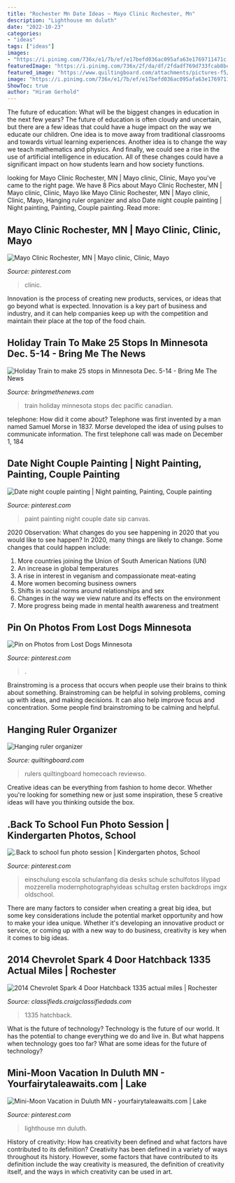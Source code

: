 ```yaml
---
title: "Rochester Mn Date Ideas ~ Mayo Clinic Rochester, Mn"
description: "Lighthouse mn duluth"
date: "2022-10-23"
categories:
- "ideas"
tags: ["ideas"]
images:
- "https://i.pinimg.com/736x/e1/7b/ef/e17befd036ac095afa63e1769711471c.jpg"
featuredImage: "https://i.pinimg.com/736x/2f/da/df/2fdadf769d733fcab8bc85ab556e64c5--happy-marriage-paint-party.jpg"
featured_image: "https://www.quiltingboard.com/attachments/pictures-f5/83773d1276214400-attachment-83768.jpe"
image: "https://i.pinimg.com/736x/e1/7b/ef/e17befd036ac095afa63e1769711471c.jpg"
ShowToc: true
author: "Hiram Gerhold"
---
```



The future of education: What will be the biggest changes in education in the next few years?
The future of education is often cloudy and uncertain, but there are a few ideas that could have a huge impact on the way we educate our children. One idea is to move away from traditional classrooms and towards virtual learning experiences. Another idea is to change the way we teach mathematics and physics. And finally, we could see a rise in the use of artificial intelligence in education. All of these changes could have a significant impact on how students learn and how society functions.

	

		
looking for Mayo Clinic Rochester, MN | Mayo clinic, Clinic, Mayo you've came to the right page. We have 8 Pics about Mayo Clinic Rochester, MN | Mayo clinic, Clinic, Mayo like Mayo Clinic Rochester, MN | Mayo clinic, Clinic, Mayo, Hanging ruler organizer and also Date night couple painting | Night painting, Painting, Couple painting. Read more:
		
    
## Mayo Clinic Rochester, MN | Mayo Clinic, Clinic, Mayo

<img loading=lazy src="https://i.pinimg.com/originals/35/74/f0/3574f0839148074ad431af0b690d28e0.jpg" onerror="this.onerror=null;this.src='https://tse1.mm.bing.net/th?id=OIP.XSb6suRbzZ9WseMeijovfQHaJ4&amp;pid=15.1';" alt="Mayo Clinic Rochester, MN | Mayo clinic, Clinic, Mayo">

_Source: pinterest.com_

>clinic. 

	

Innovation is the process of creating new products, services, or ideas that go beyond what is expected. Innovation is a key part of business and industry, and it can help companies keep up with the competition and maintain their place at the top of the food chain.

    
## Holiday Train To Make 25 Stops In Minnesota Dec. 5-14 - Bring Me The News

<img loading=lazy src="https://bringmethenews.com/.image/t_share/MTY4NzcwNzA3OTUyNTEwNDAw/holiday-train-3.jpg" onerror="this.onerror=null;this.src='https://tse2.mm.bing.net/th?id=OIP.Jt6usFJDhZQiJL1J3I0vggHaFW&amp;pid=15.1';" alt="Holiday Train to make 25 stops in Minnesota Dec. 5-14 - Bring Me The News">

_Source: bringmethenews.com_

>train holiday minnesota stops dec pacific canadian. 

	

telephone: How did it come about?
Telephone was first invented by a man named Samuel Morse in 1837. Morse developed the idea of using pulses to communicate information. The first telephone call was made on December 1, 184
    
## Date Night Couple Painting | Night Painting, Painting, Couple Painting

<img loading=lazy src="https://i.pinimg.com/736x/2f/da/df/2fdadf769d733fcab8bc85ab556e64c5--happy-marriage-paint-party.jpg" onerror="this.onerror=null;this.src='https://tse3.mm.bing.net/th?id=OIP.uXgIumAT_eAuSRzQAslikwHaNK&amp;pid=15.1';" alt="Date night couple painting | Night painting, Painting, Couple painting">

_Source: pinterest.com_

>paint painting night couple date sip canvas. 

	

2020 Observation: What changes do you see happening in 2020 that you would like to see happen?
In 2020, many things are likely to change. Some changes that could happen include:
1. More countries joining the Union of South American Nations (UN) 
2. An increase in global temperatures 
3. A rise in interest in veganism and compassionate meat-eating 
4. More women becoming business owners 
5. Shifts in social norms around relationships and sex 
6. Changes in the way we view nature and its effects on the environment 
7. More progress being made in mental health awareness and treatment 

    
## Pin On Photos From Lost Dogs Minnesota

<img loading=lazy src="https://i.pinimg.com/736x/e1/7b/ef/e17befd036ac095afa63e1769711471c.jpg" onerror="this.onerror=null;this.src='https://tse4.mm.bing.net/th?id=OIP.IZLqR0mshZRZEdvkRDvCNwHaJQ&amp;pid=15.1';" alt="Pin on Photos from Lost Dogs Minnesota">

_Source: pinterest.com_

>. 

	

Brainstroming is a process that occurs when people use their brains to think about something. Brainstroming can be helpful in solving problems, coming up with ideas, and making decisions. It can also help improve focus and concentration. Some people find brainstroming to be calming and helpful.

    
## Hanging Ruler Organizer

<img loading=lazy src="https://www.quiltingboard.com/attachments/pictures-f5/83773d1276214400-attachment-83768.jpe" onerror="this.onerror=null;this.src='https://tse4.mm.bing.net/th?id=OIP.IMody8tfuuOw1k55kiLIAAHaJ4&amp;pid=15.1';" alt="Hanging ruler organizer">

_Source: quiltingboard.com_

>rulers quiltingboard homecoach reviewso. 

	

Creative ideas can be everything from fashion to home decor. Whether you're looking for something new or just some inspiration, these 5 creative ideas will have you thinking outside the box.

    
## .Back To School Fun Photo Session | Kindergarten Photos, School

<img loading=lazy src="https://i.pinimg.com/originals/fb/8b/53/fb8b535d92ee03c8a3fece0b5957fd1b.jpg" onerror="this.onerror=null;this.src='https://tse1.mm.bing.net/th?id=OIP.zTWLRaAOBhHMl0LNC1ZVdwHaKd&amp;pid=15.1';" alt=".Back to school fun photo session | Kindergarten photos, School">

_Source: pinterest.com_

>einschulung escola schulanfang dia desks schule schulfotos lilypad mozzerella modernphotographyideas schultag ersten backdrops imgx oldschool. 

	

There are many factors to consider when creating a great big idea, but some key considerations include the potential market opportunity and how to make your idea unique. Whether it's developing an innovative product or service, or coming up with a new way to do business, creativity is key when it comes to big ideas.

    
## 2014 Chevrolet Spark 4 Door Hatchback 1335 Actual Miles | Rochester

<img loading=lazy src="https://classifieds.craigclassifiedads.com/images/2016/08/19/556103/2014-chevrolet-spark-4-door-hatchback-1335-actual-miles_1.jpg" onerror="this.onerror=null;this.src='https://tse4.mm.bing.net/th?id=OIP.CKWrzEu-cO62amUEg7oPvQHaF9&amp;pid=15.1';" alt="2014 Chevrolet Spark 4 Door Hatchback 1335 actual miles | Rochester">

_Source: classifieds.craigclassifiedads.com_

>1335 hatchback. 

	

What is the future of technology?
Technology is the future of our world. It has the potential to change everything we do and live in. But what happens when technology goes too far? What are some ideas for the future of technology?

    
## Mini-Moon Vacation In Duluth MN - Yourfairytaleawaits.com | Lake

<img loading=lazy src="https://i.pinimg.com/originals/7b/e0/5f/7be05f1369e73df90313eba9f2705b7f.jpg" onerror="this.onerror=null;this.src='https://tse3.mm.bing.net/th?id=OIP.Eo6nSAIA-4WOPICu2NrL6wHaLH&amp;pid=15.1';" alt="Mini-Moon Vacation in Duluth MN - yourfairytaleawaits.com | Lake">

_Source: pinterest.com_

>lighthouse mn duluth. 

	

History of creativity: How has creativity been defined and what factors have contributed to its definition?
Creativity has been defined in a variety of ways throughout its history. However, some factors that have contributed to its definition include the way creativity is measured, the definition of creativity itself, and the ways in which creativity can be used in art.

